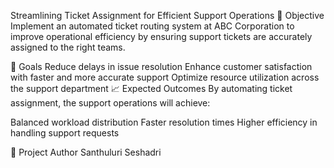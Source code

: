 Streamlining Ticket Assignment for Efficient Support Operations
🎯 Objective
Implement an automated ticket routing system at ABC Corporation to improve operational efficiency by ensuring support tickets are accurately assigned to the right teams.

🚀 Goals
Reduce delays in issue resolution
Enhance customer satisfaction with faster and more accurate support
Optimize resource utilization across the support department
📈 Expected Outcomes
By automating ticket assignment, the support operations will achieve:

Balanced workload distribution
Faster resolution times
Higher efficiency in handling support requests

👤 Project Author
Santhuluri Seshadri
